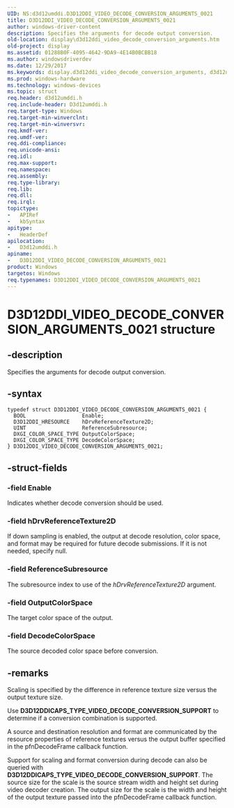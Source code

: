 ```yaml
---
UID: NS:d3d12umddi.D3D12DDI_VIDEO_DECODE_CONVERSION_ARGUMENTS_0021
title: D3D12DDI_VIDEO_DECODE_CONVERSION_ARGUMENTS_0021
author: windows-driver-content
description: Specifies the arguments for decode output conversion.
old-location: display\d3d12ddi_video_decode_conversion_arguments.htm
old-project: display
ms.assetid: 01288B0F-4095-4642-9DA9-4E14B0BCBB18
ms.author: windowsdriverdev
ms.date: 12/29/2017
ms.keywords: display.d3d12ddi_video_decode_conversion_arguments, d3d12umddi/D3D12DDI_VIDEO_DECODE_CONVERSION_ARGUMENTS_0021, D3D12DDI_VIDEO_DECODE_CONVERSION_ARGUMENTS_0021, D3D12DDI_VIDEO_DECODE_CONVERSION_ARGUMENTS_0021 structure [Display Devices]
ms.prod: windows-hardware
ms.technology: windows-devices
ms.topic: struct
req.header: d3d12umddi.h
req.include-header: D3d12umddi.h
req.target-type: Windows
req.target-min-winverclnt: 
req.target-min-winversvr: 
req.kmdf-ver: 
req.umdf-ver: 
req.ddi-compliance: 
req.unicode-ansi: 
req.idl: 
req.max-support: 
req.namespace: 
req.assembly: 
req.type-library: 
req.lib: 
req.dll: 
req.irql: 
topictype:
-	APIRef
-	kbSyntax
apitype:
-	HeaderDef
apilocation:
-	D3d12umddi.h
apiname:
-	D3D12DDI_VIDEO_DECODE_CONVERSION_ARGUMENTS_0021
product: Windows
targetos: Windows
req.typenames: D3D12DDI_VIDEO_DECODE_CONVERSION_ARGUMENTS_0021
---
```


# D3D12DDI_VIDEO_DECODE_CONVERSION_ARGUMENTS_0021 structure


## -description


Specifies the arguments for decode output conversion.  


## -syntax


````
typedef struct D3D12DDI_VIDEO_DECODE_CONVERSION_ARGUMENTS_0021 {
  BOOL                  Enable;
  D3D12DDI_HRESOURCE    hDrvReferenceTexture2D;
  UINT                  ReferenceSubresource;
  DXGI_COLOR_SPACE_TYPE OutputColorSpace;
  DXGI_COLOR_SPACE_TYPE DecodeColorSpace;
} D3D12DDI_VIDEO_DECODE_CONVERSION_ARGUMENTS_0021;
````


## -struct-fields




### -field Enable

Indicates whether decode conversion should be used.


### -field hDrvReferenceTexture2D

If down sampling is enabled, the output at decode resolution, color space, and format may be required for future decode submissions.  If it is not needed, specify null.  


### -field ReferenceSubresource

The subresource index to use of the <i>hDrvReferenceTexture2D</i> argument.


### -field OutputColorSpace

The target color space of the output.


### -field DecodeColorSpace

The source decoded color space before conversion.


## -remarks


Scaling is specified by the difference in reference texture size versus the output texture size.

Use <b>D3D12DDICAPS_TYPE_VIDEO_DECODE_CONVERSION_SUPPORT</b> to determine if a conversion combination is supported. 

A source and destination resolution and format are communicated by the resource properties of reference textures versus the output buffer specified in the pfnDecodeFrame callback function.

Support for scaling and format conversion during decode can also be queried with <b>D3D12DDICAPS_TYPE_VIDEO_DECODE_CONVERSION_SUPPORT</b>.  The source size for the scale is the source stream width and height set during video decoder creation.  The output size for the scale is the width and height of the output texture passed into the pfnDecodeFrame callback function.


